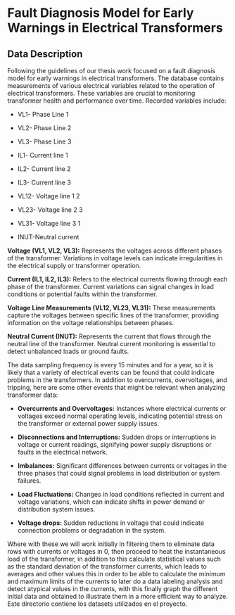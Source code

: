 # Fault Diagnosis Model for Early Warnings in Electrical Transformers

## Data Description

Following the guidelines of our thesis work focused on a fault diagnosis model for early warnings in electrical transformers. The database contains measurements of various electrical variables related to the operation of electrical transformers. These variables are crucial to monitoring transformer health and performance over time. Recorded variables include:

- VL1- Phase Line 1

- VL2- Phase Line 2

- VL3- Phase Line 3

- IL1- Current line 1

- IL2- Current line 2

- IL3- Current line 3

- VL12- Voltage line 1 2

- VL23- Voltage line 2 3

- VL31- Voltage line 3 1

- INUT-Neutral current

**Voltage (VL1, VL2, VL3):** Represents the voltages across different phases of the transformer. Variations in voltage levels can indicate irregularities in the electrical supply or transformer operation.

**Current (IL1, IL2, IL3):** Refers to the electrical currents flowing through each phase of the transformer. Current variations can signal changes in load conditions or potential faults within the transformer.

**Voltage Line Measurements (VL12, VL23, VL31):** These measurements capture the voltages between specific lines of the transformer, providing information on the voltage relationships between phases.

**Neutral Current (INUT):** Represents the current that flows through the neutral line of the transformer. Neutral current monitoring is essential to detect unbalanced loads or ground faults.

The data sampling frequency is every 15 minutes and for a year, so it is likely that a variety of electrical events can be found that could indicate problems in the transformers. In addition to overcurrents, overvoltages, and tripping, here are some other events that might be relevant when analyzing transformer data:

- **Overcurrents and Overvoltages:** Instances where electrical currents or voltages exceed normal operating levels, indicating potential stress on the transformer or external power supply issues.

- **Disconnections and Interruptions:** Sudden drops or interruptions in voltage or current readings, signifying power supply disruptions or faults in the electrical network.

- **Imbalances:** Significant differences between currents or voltages in the three phases that could signal problems in load distribution or system failures.

- **Load Fluctuations:** Changes in load conditions reflected in current and voltage variations, which can indicate shifts in power demand or distribution system issues.

- **Voltage drops:** Sudden reductions in voltage that could indicate connection problems or degradation in the system.

Where with these we will work initially in filtering them to eliminate data rows with currents or voltages in 0, then proceed to heat the instantaneous load of the transformer, in addition to this calculate statistical values such as the standard deviation of the transformer currents, which leads to averages and other values this in order to be able to calculate the minimum and maximum limits of the currents to later do a data labeling analysis and detect atypical values in the currents, with this finally graph the different initial data and obtained to illustrate them in a more efficient way to analyze.
Este directorio contiene los datasets utilizados en el proyecto.
